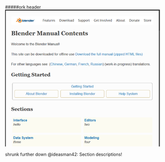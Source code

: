 #####ork header
![img link broken](/images/blender_orgheader.PNG "header")
  
shrunk further down 
@ideasman42: Section descriptions!